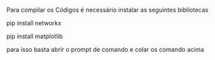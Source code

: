 Para compilar os Códigos é necessário instalar as seguintes bibliotecas

pip install networkx

pip install matplotlib

para isso basta abrir o  prompt de comando e colar os comando acima
